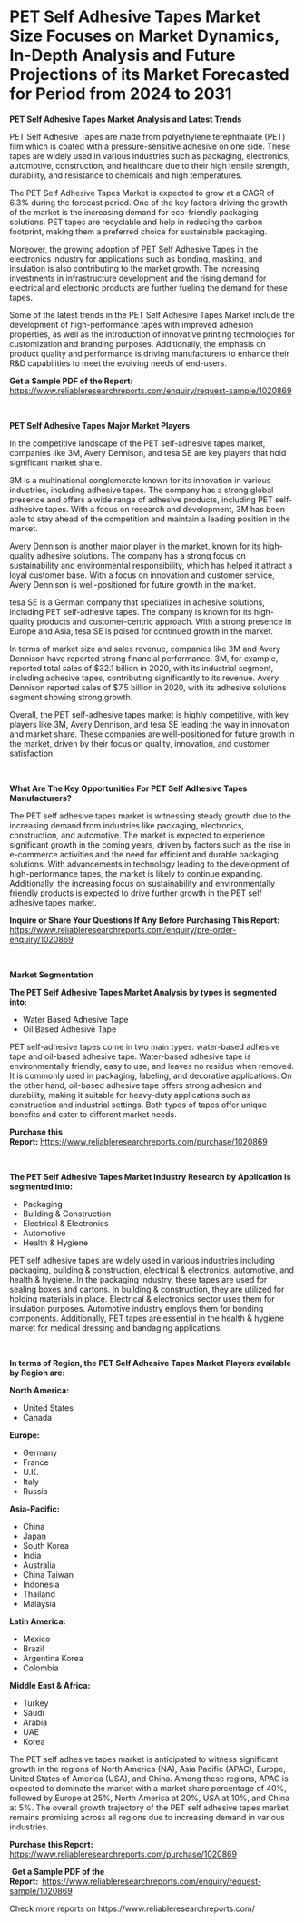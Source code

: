 <p><h1>PET Self Adhesive Tapes Market Size Focuses on Market Dynamics, In-Depth Analysis and Future Projections of its Market Forecasted for Period from 2024 to 2031</h1></p><p><strong>PET Self Adhesive Tapes Market Analysis and Latest Trends</strong></p>
<p><p>PET Self Adhesive Tapes are made from polyethylene terephthalate (PET) film which is coated with a pressure-sensitive adhesive on one side. These tapes are widely used in various industries such as packaging, electronics, automotive, construction, and healthcare due to their high tensile strength, durability, and resistance to chemicals and high temperatures.</p><p>The PET Self Adhesive Tapes Market is expected to grow at a CAGR of 6.3% during the forecast period. One of the key factors driving the growth of the market is the increasing demand for eco-friendly packaging solutions. PET tapes are recyclable and help in reducing the carbon footprint, making them a preferred choice for sustainable packaging.</p><p>Moreover, the growing adoption of PET Self Adhesive Tapes in the electronics industry for applications such as bonding, masking, and insulation is also contributing to the market growth. The increasing investments in infrastructure development and the rising demand for electrical and electronic products are further fueling the demand for these tapes.</p><p>Some of the latest trends in the PET Self Adhesive Tapes Market include the development of high-performance tapes with improved adhesion properties, as well as the introduction of innovative printing technologies for customization and branding purposes. Additionally, the emphasis on product quality and performance is driving manufacturers to enhance their R&D capabilities to meet the evolving needs of end-users.</p></p>
<p><strong>Get a Sample PDF of the Report:&nbsp;</strong> <a href="https://www.reliableresearchreports.com/enquiry/request-sample/1020869">https://www.reliableresearchreports.com/enquiry/request-sample/1020869</a></p>
<p>&nbsp;</p>
<p><strong>PET Self Adhesive Tapes Major Market Players</strong></p>
<p><p>In the competitive landscape of the PET self-adhesive tapes market, companies like 3M, Avery Dennison, and tesa SE are key players that hold significant market share. </p><p>3M is a multinational conglomerate known for its innovation in various industries, including adhesive tapes. The company has a strong global presence and offers a wide range of adhesive products, including PET self-adhesive tapes. With a focus on research and development, 3M has been able to stay ahead of the competition and maintain a leading position in the market.</p><p>Avery Dennison is another major player in the market, known for its high-quality adhesive solutions. The company has a strong focus on sustainability and environmental responsibility, which has helped it attract a loyal customer base. With a focus on innovation and customer service, Avery Dennison is well-positioned for future growth in the market.</p><p>tesa SE is a German company that specializes in adhesive solutions, including PET self-adhesive tapes. The company is known for its high-quality products and customer-centric approach. With a strong presence in Europe and Asia, tesa SE is poised for continued growth in the market.</p><p>In terms of market size and sales revenue, companies like 3M and Avery Dennison have reported strong financial performance. 3M, for example, reported total sales of $32.1 billion in 2020, with its industrial segment, including adhesive tapes, contributing significantly to its revenue. Avery Dennison reported sales of $7.5 billion in 2020, with its adhesive solutions segment showing strong growth.</p><p>Overall, the PET self-adhesive tapes market is highly competitive, with key players like 3M, Avery Dennison, and tesa SE leading the way in innovation and market share. These companies are well-positioned for future growth in the market, driven by their focus on quality, innovation, and customer satisfaction.</p></p>
<p>&nbsp;</p>
<p><strong>What Are The Key Opportunities For PET Self Adhesive Tapes Manufacturers?</strong></p>
<p><p>The PET self adhesive tapes market is witnessing steady growth due to the increasing demand from industries like packaging, electronics, construction, and automotive. The market is expected to experience significant growth in the coming years, driven by factors such as the rise in e-commerce activities and the need for efficient and durable packaging solutions. With advancements in technology leading to the development of high-performance tapes, the market is likely to continue expanding. Additionally, the increasing focus on sustainability and environmentally friendly products is expected to drive further growth in the PET self adhesive tapes market.</p></p>
<p><strong>Inquire or Share Your Questions If Any Before Purchasing This Report:</strong> <a href="https://www.reliableresearchreports.com/enquiry/pre-order-enquiry/1020869">https://www.reliableresearchreports.com/enquiry/pre-order-enquiry/1020869</a></p>
<p>&nbsp;</p>
<p><strong>Market Segmentation</strong></p>
<p><strong>The PET Self Adhesive Tapes Market Analysis by types is segmented into:</strong></p>
<p><ul><li>Water Based Adhesive Tape</li><li>Oil Based Adhesive Tape</li></ul></p>
<p><p>PET self-adhesive tapes come in two main types: water-based adhesive tape and oil-based adhesive tape. Water-based adhesive tape is environmentally friendly, easy to use, and leaves no residue when removed. It is commonly used in packaging, labeling, and decorative applications. On the other hand, oil-based adhesive tape offers strong adhesion and durability, making it suitable for heavy-duty applications such as construction and industrial settings. Both types of tapes offer unique benefits and cater to different market needs.</p></p>
<p><strong>Purchase this Report:&nbsp;</strong><a href="https://www.reliableresearchreports.com/purchase/1020869">https://www.reliableresearchreports.com/purchase/1020869</a></p>
<p>&nbsp;</p>
<p><strong>The PET Self Adhesive Tapes Market Industry Research by Application is segmented into:</strong></p>
<p><ul><li>Packaging</li><li>Building & Construction</li><li>Electrical & Electronics</li><li>Automotive</li><li>Health & Hygiene</li></ul></p>
<p><p>PET self adhesive tapes are widely used in various industries including packaging, building & construction, electrical & electronics, automotive, and health & hygiene. In the packaging industry, these tapes are used for sealing boxes and cartons. In building & construction, they are utilized for holding materials in place. Electrical & electronics sector uses them for insulation purposes. Automotive industry employs them for bonding components. Additionally, PET tapes are essential in the health & hygiene market for medical dressing and bandaging applications.</p></p>
<p>&nbsp;</p>
<p><strong>In terms of Region, the PET Self Adhesive Tapes Market Players available by Region are:</strong></p>
<p>
    <p> <strong> North America: </strong>
        <ul>
            <li>United States</li>
            <li>Canada</li>
        </ul>
        </p> 
    <p> <strong> Europe: </strong>
        <ul>
            <li>Germany</li>
            <li>France</li>
            <li>U.K.</li>
            <li>Italy</li>
            <li>Russia</li>
        </ul>
        </p> 
    <p> <strong> Asia-Pacific: </strong>
        <ul>
            <li>China</li>
            <li>Japan</li>
            <li>South Korea</li>
            <li>India</li>
            <li>Australia</li>
            <li>China Taiwan</li>
            <li>Indonesia</li>
            <li>Thailand</li>
            <li>Malaysia</li>
        </ul>
        </p> 
    <p> <strong> Latin America: </strong>
        <ul>
            <li>Mexico</li>
            <li>Brazil</li>
            <li>Argentina Korea</li>
            <li>Colombia</li>
        </ul>
        </p> 
    <p> <strong> Middle East & Africa: </strong>
        <ul>
            <li>Turkey</li>
            <li>Saudi</li>
            <li>Arabia</li>
            <li>UAE</li>
            <li>Korea</li>
        </ul>
    </p>
    </p>
<p><p>The PET self adhesive tapes market is anticipated to witness significant growth in the regions of North America (NA), Asia Pacific (APAC), Europe, United States of America (USA), and China. Among these regions, APAC is expected to dominate the market with a market share percentage of 40%, followed by Europe at 25%, North America at 20%, USA at 10%, and China at 5%. The overall growth trajectory of the PET self adhesive tapes market remains promising across all regions due to increasing demand in various industries.</p></p>
<p><strong>Purchase this Report: </strong><a href="https://www.reliableresearchreports.com/purchase/1020869">https://www.reliableresearchreports.com/purchase/1020869</a></p>
<p>&nbsp;<strong>Get a Sample PDF of the Report:&nbsp;&nbsp;</strong><a href="https://www.reliableresearchreports.com/enquiry/request-sample/1020869">https://www.reliableresearchreports.com/enquiry/request-sample/1020869</a></p>
<p><strong></strong></p>
<p>Check more reports on https://www.reliableresearchreports.com/</p>